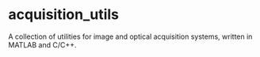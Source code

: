 acquisition_utils
=================

A collection of utilities for image and optical acquisition systems, written in MATLAB and C/C++.

